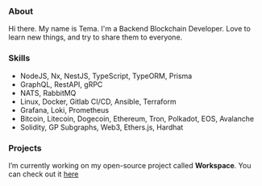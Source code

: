 ### About

Hi there. My name is Tema. I'm a Backend Blockchain Developer. Love to learn new things, and try to share them to everyone.

### Skills

- NodeJS, Nx, NestJS, TypeScript, TypeORM, Prisma
- GraphQL, RestAPI, gRPC
- NATS, RabbitMQ
- Linux, Docker, Gitlab CI/CD, Ansible, Terraform
- Grafana, Loki, Prometheus
- Bitcoin, Litecoin, Dogecoin, Ethereum, Tron, Polkadot, EOS, Avalanche
- Solidity, GP Subgraphs, Web3, Ethers.js, Hardhat

### Projects

I’m currently working on my open-source project called **Workspace**. You can check out it [here](https://github.com/tinybudgie)
